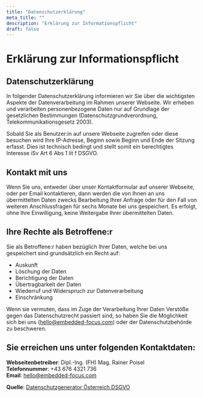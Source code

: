 ```yaml
---
title: "Datenschutzerklärung"
meta_title: ""
description: "Erklärung zur Informationspflicht"
draft: false
---
```


# Erklärung zur Informationspflicht

## Datenschutzerklärung

In folgender Datenschutzerklärung informieren wir Sie über die wichtigsten Aspekte der Datenverarbeitung im Rahmen unserer Webseite. Wir erheben und verarbeiten personenbezogene Daten nur auf Grundlage der gesetzlichen Bestimmungen (Datenschutzgrundverordnung, Telekommunikationsgesetz 2003).

Sobald Sie als Benutzer:in auf unsere Webseite zugreifen oder diese besuchen wird Ihre IP-Adresse, Beginn sowie Beginn und Ende der Sitzung erfasst. Dies ist technisch bedingt und stellt somit ein berechtigtes Interesse iSv Art 6 Abs 1 lit f DSGVO.

## Kontakt mit uns

Wenn Sie uns, entweder über unser Kontaktformular auf unserer Webseite, oder per Email kontaktieren, dann werden die von Ihnen an uns übermittelten Daten zwecks Bearbeitung Ihrer Anfrage oder für den Fall von weiteren Anschlussfragen für sechs Monate bei uns gespeichert. Es erfolgt, ohne Ihre Einwilligung, keine Weitergabe Ihrer übermittelten Daten.

## Ihre Rechte als Betroffene:r

Sie als Betroffene:r haben bezüglich Ihrer Daten, welche bei uns gespeichert sind grundsätzlich ein Recht auf:

- Auskunft
- Löschung der Daten
- Berichtigung der Daten
- Übertragbarkeit der Daten
- Wiederruf und Widerspruch zur Datenverarbeitung
- Einschränkung

Wenn sie vermuten, dass im Zuge der Verarbeitung Ihrer Daten Verstöße gegen das Datenschutzrecht passiert sind, so haben Sie die Möglichkeit sich bei uns (hello@embedded-focus.com) oder der Datenschutzbehörde zu beschweren.

## Sie erreichen uns unter folgenden Kontaktdaten:

**Webseitenbetreiber**: Dipl.-Ing. (FH) Mag. Rainer Poisel  
**Telefonnummer**: +43 676 4321 736  
**Email**: hello@embedded-focus.com  

**Quelle**: [Datenschutzgenerator Österreich DSGVO](https://www.fairesrecht.at/kostenlos-datenschutzerklaerung-erstellen-generator.php)
